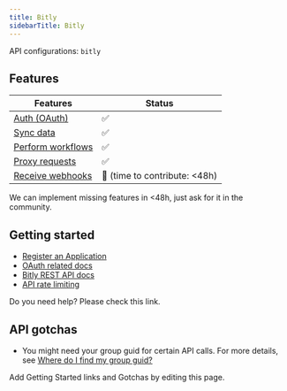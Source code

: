 ```yaml
---
title: Bitly
sidebarTitle: Bitly
---
```


API configurations: `bitly`

## Features

| Features | Status |
| - | - |
| [Auth (OAuth)](/integrate/guides/authorize-an-api) | ✅ |
| [Sync data](/integrate/guides/sync-data-from-an-api) | ✅ |
| [Perform workflows](/integrate/guides/perform-workflows-with-an-api) | ✅ |
| [Proxy requests](/integrate/guides/proxy-requests-to-an-api) | ✅ |
| [Receive webhooks](/integrate/guides/receive-webhooks-from-an-api) | 🚫 (time to contribute: &lt;48h) |

We can implement missing features in &lt;48h, just ask for it in the community.

## Getting started

-   [Register an Application](https://app.bitly.com/settings/api/oauth)
-   [OAuth related docs](https://dev.bitly.com/docs/getting-started/authentication/)
-   [Bitly REST API docs](https://dev.bitly.com/api-reference)
-   [API rate limiting](https://dev.bitly.com/docs/getting-started/rate-limits/)

Do you need help? Please check this link.

## API gotchas

-   You might need your group guid for certain API calls. For more details, see [Where do I find my group guid?](https://support.bitly.com/hc/en-us/articles/20958193228045-Where-do-I-find-my-group-guid)

Add Getting Started links and Gotchas by editing this page.


